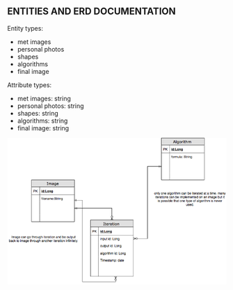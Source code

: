 ## ENTITIES AND ERD DOCUMENTATION

Entity types:
* met images
* personal photos
* shapes 
* algorithms 
* final image

Attribute types:
* met images: string
* personal photos: string
* shapes: string
* algorithms: string 
* final image: string 



![ERD Diagram](erd.png)
